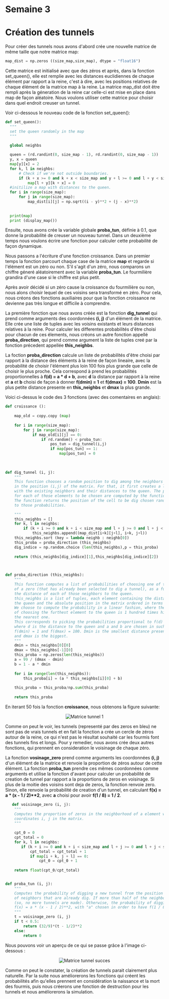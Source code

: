 # Semaine 3


# Création des tunnels


   Pour créer des tunnels nous avons d'abord crée une nouvelle matrice de même taille que notre matrice map:
```python
map_dist = np.zeros ((size_map,size_map), dtype = "float16")
```
  Cette matrice est initialisé avec que des zéros et après, dans la fonction set_queen(), elle est remplie avec les distances euclidiennes de chaque élément par rapport a la reine, c'est à dire, avec les positions relatives de chaque élément de la matrice map à la reine. La matrice map_dist doit être rempli après la géneration de la reine car celle-ci est mise en place dans map de façon aléatoire. Nous voulons utiliser cette matrice pour choisir dans quel endroit creuser un tunnel.
  
  Voir ci-dessous le nouveau code de la fonction set_queen():
  
  ```python
  def set_queen():
    """
    set the queen randomly in the map
    """

    global neighbs
    
    queen = (rd.randint(0, size_map - 1), rd.randint(0, size_map - 1))
    y, x = queen
    map[y][x] = 2
    for k, l in neighbs:
        # Check if we're not outside boundaries.
        if (k + x >= 0 and k + x < size_map and y + l >= 0 and l + y < size_map): 
            map[l + y][k + x] = 0
    #initilize a map with distances to the queen.
    for i in range(size_map):
        for j in range(size_map):
            map_dist[i][j] = np.sqrt((i - y)**2 + (j - x)**2)
    
    
    print(map)
    print (display_map())
```

   Ensuite, nous avons crée la variable globale __proba_tun__, définie à 0.1, que donne la probabilité de creuser un nouveau tunnel. Dans un deuxième temps nous voulons écrire une fonction pour calculer cette probabilité de façon dynamique.

   Nous passons a l'écriture d'une fonction croissance. Dans un premier temps la fonction parcourt chaque case de la matrice __map__ et regarde si l'élément est un zéro ou non. S'il s'agit d'un zéro, nous comparons un chiffre géneré aléatoirement avec la variable __proba_tun__. Le fourmilière grandira d'une case si le chiffre est plus petit.
   
   Après avoir décidé si un zéro cause la croissance du fourmilière ou non, nous alons choisir lequel de ces voisins sera transformé en zéro. Pour cela, nous créons des fonctions auxiliaires pour que la fonction croissance ne devienne pas très longue
   et difficile à comprendre. 
   
   La première fonction que nous avons créée est la fonction __dig_tunnel__ qui prend comme arguments des coordonnées __(i, j)__ d'un élément de la matrice. Elle crée une liste de tuples avec les voisins existants et leurs distances relatives à la reine. Pour calculer les differentes probabilités d'être choisi pour chacun de ces élements, nous créons un autre fonction appellé __proba_direction__, qui prend comme argument la liste de tuples creé par la fonction précedent appellée __this_neighbs__. 
   
   La foction __proba_direction__ calcule un liste de probabilités d'être choisi par rapport à la distance des éléments à la reine de façon lineaire, avec la probabilité de choisir l'élément plus loin 100 fois plus grande que celle de choisir le plus proche. Cela correspond à prend les probabilités proportionnelles à __f(d) = a * d + b__, avec __d__ la distance par rapport à la reine et __a__ et __b__ choisi de façon à donner __f(dmin) = 1__ et __f(dmax) = 100__. __Dmin__ est la plus petite distance presente en __this_neighbs__ et __dmax__ la plus grande.
   
   Voici ci-dessus le code des 3 fonctions (avec des comentaires en anglais):
   
```python   
def croissance ():
    
    map_old = copy.copy (map)
    
    for i in range(size_map):
        for j in range(size_map):
            if map_old[i][j] == 0:
                if rd.random() < proba_tun:
                    pos_tun = dig_tunnel(i,j)
                    if map[pos_tun] == 1: 
                        map[pos_tun] = 0
                    
                    
   
def dig_tunnel (i, j):
    """
    This function chooses a random position to dig among the neighbors of a zero 
    in the position (i,j) of the matrix. For that, it first creates a list of tuples
    with the existing neighbors and their distances to the queen. The probabilities 
    for each of those elements to be chosen are computed by the function proba_direction.
    The function returns the position of the cell to be dig chosen randomly according
    to those probabilities.

    """
    this_neighbs = []
    for k, l in neighbs:
        if (k + i >= 0 and k + i < size_map and l + j >= 0 and l + j < size_map): 
            this_neighbs.append((map_dist[i+k][j+l], i+k, j+l))
    this_neighbs.sort (key = lambda neighb : neighb[0])
    this_proba = proba_direction (this_neighbs)
    dig_indice = np.random.choice (len(this_neighbs),p = this_proba)
    
    return (this_neighbs[dig_indice][1],this_neighbs[dig_indice][2])

    

def proba_direction (this_neighbs):
    """
    This function computes a list of probabilities of choosing one of the neighbors
    of a zero (that has already been selected to dig a tunnel), as a function of 
    the distance of each of those neighbors to the queen.
    this_neighbs is a list of tuples, each element containing the distance to 
    the queen and the absolute position in the matrix ordered in terms of distance.
    We choose to compute the probability in a linear fashion, where the probability
    of choosing the furthest element to the queen is 1 hundred times higher than choosing
    the nearest one. 
    This corresponds to picking the probabilities proportional to f(d) = a*d + b,
    where d is the distance to the queen and a and b are chosen in such a way that 
    f(dmin) = 1 and f(dmax) = 100. Dmin is the smallest distance present in this_neighbs
    and dmax is the biggest.
    """
    dmin = this_neighbs[0][0]
    dmax = this_neighbs[-1][0]
    this_proba = np.zeros(len(this_neighbs))
    a = 99 / (dmax - dmin)
    b = 1 - a * dmin
    
    for i in range(len(this_neighbs)):
        this_proba[i] = (a * this_neighbs[i][0] + b)
        
    this_proba = this_proba/np.sum(this_proba)
    
    return this_proba
```
 En iterant 50 fois la fonction __croissance__, nous obtenons la figure suivante:

<p align="center"><img src="https://github.com/Sawken/Anthill/blob/master/Images/matrice_tunnel_fail.png?raw=true" alt="Matrice tunnel 1">
</p>

   Comme on peut le voir, les tunnels (representé par des zeros en bleu) ne sont pas de vrais tunnels et en fait la fonction a crée un cercle de zéros autour de la reine, ce qui n'est pas le résultat souhaité car les fourmis font des tunnels fins et longs. Pour y remedier, nous avons crée deux autres fonctions, qui prennent en consideration le voisinage de chaque zéro.
   
   La fonction __vosinage_zero__ prend comme arguments les coordonnées __(i, j)__ d'un élément de la matrice et renvoie la proportion de zéros autour de cette élément. La fonction __proba_tun__ prendre ces mêmes coordonnées comme arguments et utilise la fonction d'avant pour calculer un probabilité de creation de tunnel par rapport a la proportions de zeros en voisinage. Si plus de la moitie des voisins sont deja de zeros, la fonction renvoie zero. Sinon, elle renvoie la probabilité de creation d'un tunnel, en calculant __f(x) = a * (x - 1 / 2)**2__, avec __a__ choisi pour avoir __f(1 / 8) = 1 / 2__.
   
```python   
   def voisinage_zero (i, j):
    """ 
    Computes the proportion of zeros in the neighborhood of a element with
    coordinates i, j in the matrix.
    """    
    
    cpt_0 = 0
    cpt_total = 0
    for k, l in neighbs:
       if (k + i >= 0 and k + i < size_map and l + j >= 0 and l + j < size_map): 
           cpt_total = cpt_total + 1
           if map[i + k, j + l] == 0:
               cpt_0 = cpt_0 + 1
    
    return float(cpt_0/cpt_total)


def proba_tun (i, j):
    """
    Computes the probability of digging a new tunnel from the position (i, j) taking in account the proportion
    of neighbors that are already dig. If more than half of the neighbors are already tunnels, the function return zero
    (so, no more tunnels are made). Otherwise, the probability of digging a tunnel is set to be under the form
    f(x) = a * (x - 1 / 2)**2, with "a" chosen in order to have f(1 / 8) = 1 / 2.
    """
    t = voisinage_zero (i, j)
    if t < 0.5:
        return (32/9)*(t - 1/2)**2
    else:
        return 0
```

Nous pouvons voir un aperçu de ce qui se passe grâce à l'image ci-dessous :

<p align="center"><img src="https://github.com/Sawken/Anthill/blob/master/Images/matrice_tunnel_succes.png?raw=true" alt="Matrice tunnel succes" /></p>

Comme on peut le constater, la création de tunnels parait clairement plus naturelle.
Par la suite nous améliorerons les fonctions qui créent les probabilités afin qu'elles prennent en considération la naissance et la mort des fourmis, puis nous créerons une fonction de destruction pour les tunnels et nous améliorerons la simulation.
